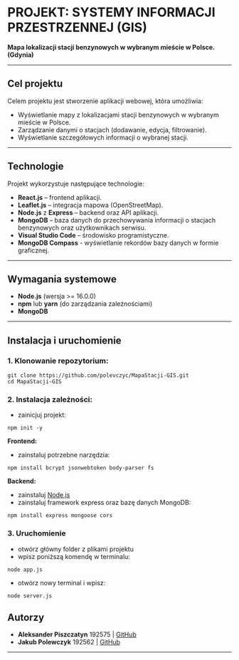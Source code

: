 ﻿# PROJEKT: SYSTEMY INFORMACJI PRZESTRZENNEJ (GIS)

**Mapa lokalizacji stacji benzynowych w wybranym mieście w Polsce. (Gdynia)**

---

## Cel projektu
Celem projektu jest stworzenie aplikacji webowej, która umożliwia:
- Wyświetlanie mapy z lokalizacjami stacji benzynowych w wybranym mieście w Polsce.
- Zarządzanie danymi o stacjach (dodawanie, edycja, filtrowanie).
- Wyświetlanie szczegółowych informacji o wybranej stacji.

---

## Technologie
Projekt wykorzystuje następujące technologie:
- **React.js** – frontend aplikacji.
- **Leaflet.js** – integracja mapowa (OpenStreetMap).
- **Node.js** z **Express** – backend oraz API aplikacji.
- **MongoDB** – baza danych do przechowywania informacji o stacjach benzynowych oraz użytkownikach serwisu.
- **Visual Studio Code** – środowisko programistyczne.
- **MongoDB Compass** - wyświetlanie rekordów bazy danych w formie graficznej.

---

## Wymagania systemowe
- **Node.js** (wersja >= 16.0.0)
- **npm** lub **yarn** (do zarządzania zależnościami)
- **MongoDB**

---

## Instalacja i uruchomienie

### 1. Klonowanie repozytorium:
```
git clone https://github.com/polevczyc/MapaStacji-GIS.git
cd MapaStacji-GIS
```

### 2. Instalacja zależności:
- zainicjuj projekt:
```
npm init -y
```
**Frontend:**
- zainstaluj potrzebne narzędzia:
```
npm install bcrypt jsonwebtoken body-parser fs
```
**Backend:**
- zainstaluj [Node.js](https://nodejs.org/en/download)
- zainstaluj framework express oraz bazę danych MongoDB:
```
npm install express mongoose cors
```

### 3. Uruchomienie
- otwórz główny folder z plikami projektu
- wpisz poniższą komendę w terminalu:
```
node app.js
```
- otwórz nowy terminal i wpisz:
```
node server.js
```

## Autorzy
- **Aleksander Piszczatyn** 192575 | [GitHub](https://github.com/apiszczatyn)
- **Jakub Polewczyk** 192562 | [GitHub](https://github.com/polevczyc)

---
